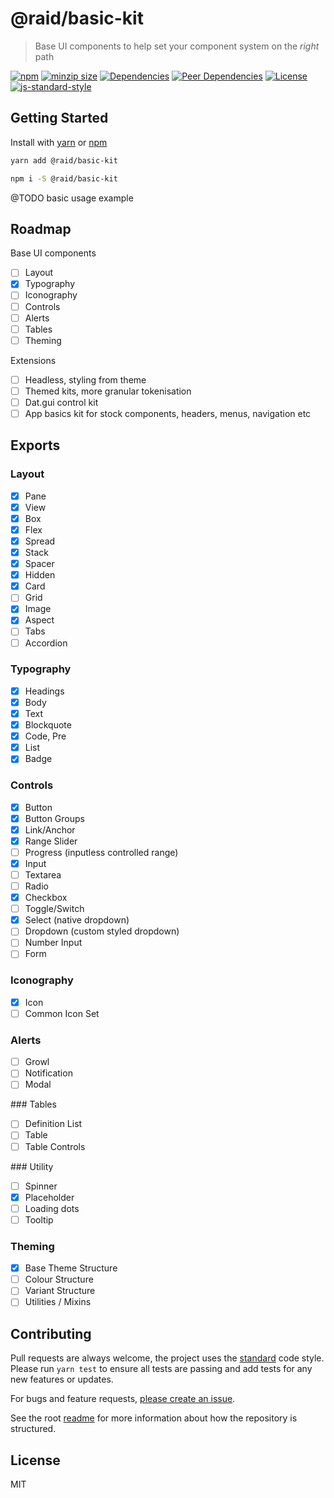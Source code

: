 
# @raid/basic-kit

> Base UI components to help set your component system on the _right_ path

[![npm](https://img.shields.io/npm/v/@raid/basic-kit?style=flat-square)](https://www.npmjs.com/package/@raid/basic-kit)
[![minzip size](https://img.shields.io/bundlephobia/minzip/@raid/basic-kit?style=flat-square)](https://bundlephobia.com/result?p=@raid/basic-kit)
[![Dependencies](https://img.shields.io/david/mattstyles/react-kit?path=packages%2Fbasic-kit&style=flat-square)](https://david-dm.org/mattstyles/react-kit?path=packages%2Fbasic-kit)
[![Peer Dependencies](https://img.shields.io/david/peer/mattstyles/react-kit?path=packages%2Fbasic-kit&style=flat-square)](https://david-dm.org/mattstyles/react-kit?path=packages%2Fbasic-kit&type=peer)
[![License](https://img.shields.io/github/license/mattstyles/react-kit.svg?style=flat-square)](https://github.com/mattstyles/react-kit/blob/master/license.md)
[![js-standard-style](https://img.shields.io/badge/code%20style-standard-brightgreen.svg?style=flat-square)](http://standardjs.com/)

## Getting Started

Install with [yarn](https://yarnpkg.com) or [npm](https://npmjs.com)

```sh
yarn add @raid/basic-kit
```

```sh
npm i -S @raid/basic-kit
```

@TODO basic usage example

## Roadmap

Base UI components

- [ ] Layout
- [x] Typography
- [ ] Iconography
- [ ] Controls
- [ ] Alerts
- [ ] Tables
- [ ] Theming

Extensions

- [ ] Headless, styling from theme
- [ ] Themed kits, more granular tokenisation
- [ ] Dat.gui control kit
- [ ] App basics kit for stock components, headers, menus, navigation etc

## Exports

### Layout

- [x] Pane
- [x] View
- [x] Box
- [x] Flex
- [x] Spread
- [x] Stack
- [x] Spacer
- [x] Hidden
- [x] Card
- [ ] Grid
- [x] Image
- [x] Aspect
- [ ] Tabs
- [ ] Accordion

### Typography

- [x] Headings
- [x] Body
- [x] Text
- [x] Blockquote
- [x] Code, Pre
- [x] List
- [x] Badge

### Controls

- [x] Button
- [x] Button Groups
- [x] Link/Anchor
- [x] Range Slider
- [ ] Progress (inputless controlled range)
- [x] Input
- [ ] Textarea
- [ ] Radio
- [x] Checkbox
- [ ] Toggle/Switch
- [x] Select (native dropdown)
- [ ] Dropdown (custom styled dropdown)
- [ ] Number Input
- [ ] Form

### Iconography

- [x] Icon
- [ ] Common Icon Set

### Alerts

- [ ] Growl
- [ ] Notification
- [ ] Modal

### Tables

- [ ] Definition List
- [ ] Table
- [ ] Table Controls

### Utility

- [ ] Spinner
- [x] Placeholder
- [ ] Loading dots
- [ ] Tooltip

### Theming

- [x] Base Theme Structure
- [ ] Colour Structure
- [ ] Variant Structure
- [ ] Utilities / Mixins

## Contributing

Pull requests are always welcome, the project uses the [standard](http://standardjs.com) code style. Please run `yarn test` to ensure all tests are passing and add tests for any new features or updates.

For bugs and feature requests, [please create an issue](https://github.com/mattstyles/react-kit/issues).

See the root [readme](https://github.com/mattstyles/react-kit) for more information about how the repository is structured.

## License

MIT
